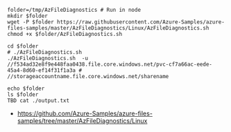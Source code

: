 ```
folder=/tmp/AzFileDiagnostics # Run in node
mkdir $folder
wget -P $folder https://raw.githubusercontent.com/Azure-Samples/azure-files-samples/master/AzFileDiagnostics/Linux/AzFileDiagnostics.sh
chmod +x $folder/AzFileDiagnostics.sh

cd $folder
# ./AzFileDiagnostics.sh
./AzFileDiagnostics.sh  -u //f534ad32e8f9e448faa0438.file.core.windows.net/pvc-cf7a66ac-eede-45a4-8d60-ef14f31f1a3a # //storageaccountname.file.core.windows.net/sharename

echo $folder
ls $folder
TBD cat ./output.txt
```
- https://github.com/Azure-Samples/azure-files-samples/tree/master/AzFileDiagnostics/Linux
